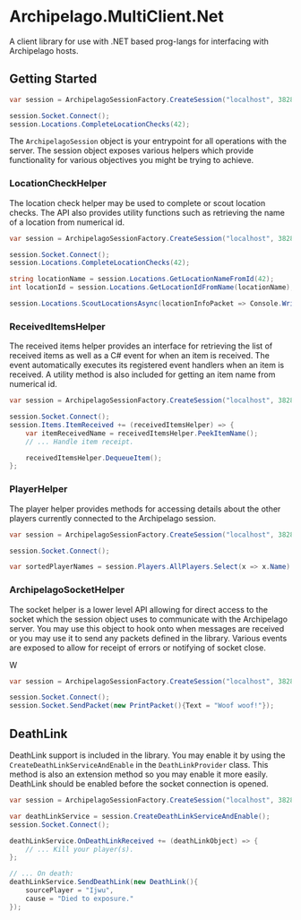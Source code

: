 # Archipelago.MultiClient.Net
A client library for use with .NET based prog-langs for interfacing with Archipelago hosts.

## Getting Started

```csharp
var session = ArchipelagoSessionFactory.CreateSession("localhost", 38281);

session.Socket.Connect();
session.Locations.CompleteLocationChecks(42);
```

The `ArchipelagoSession` object is your entrypoint for all operations with the server. The session object exposes various helpers which provide functionality for various objectives you might be trying to achieve.

### LocationCheckHelper

The location check helper may be used to complete or scout location checks. The API also provides utility functions such as retrieving the name of a location from numerical id.

```csharp
var session = ArchipelagoSessionFactory.CreateSession("localhost", 38281);

session.Socket.Connect();
session.Locations.CompleteLocationChecks(42);

string locationName = session.Locations.GetLocationNameFromId(42);
int locationId = session.Locations.GetLocationIdFromName(locationName);

session.Locations.ScoutLocationsAsync(locationInfoPacket => Console.WriteLine(locationInfoPacket.Locations.Count));
```

### ReceivedItemsHelper

The received items helper provides an interface for retrieving the list of received items as well as a C# event for when an item is received. The event automatically executes its registered event handlers when an item is received. A utility method is also included for getting an item name from numerical id.

```csharp
var session = ArchipelagoSessionFactory.CreateSession("localhost", 38281);

session.Socket.Connect();
session.Items.ItemReceived += (receivedItemsHelper) => {
	var itemReceivedName = receivedItemsHelper.PeekItemName();
	// ... Handle item receipt.

	receivedItemsHelper.DequeueItem();
};
```

### PlayerHelper

The player helper provides methods for accessing details about the other players currently connected to the Archipelago session.

```csharp
var session = ArchipelagoSessionFactory.CreateSession("localhost", 38281);

session.Socket.Connect();

var sortedPlayerNames = session.Players.AllPlayers.Select(x => x.Name).OrderBy(x => x);
```

### ArchipelagoSocketHelper

The socket helper is a lower level API allowing for direct access to the socket which the session object uses to communicate with the Archipelago server. You may use this object to hook onto when messages are received or you may use it to send any packets defined in the library. Various events are exposed to allow for receipt of errors or notifying of socket close.

W

```csharp
var session = ArchipelagoSessionFactory.CreateSession("localhost", 38281);

session.Socket.Connect();
session.Socket.SendPacket(new PrintPacket(){Text = "Woof woof!"});

```

## DeathLink
DeathLink support is included in the library. You may enable it by using the `CreateDeathLinkServiceAndEnable` in the `DeathLinkProvider` class. This method is also an extension method so you may enable it more easily. DeathLink should be enabled before the socket connection is opened.

```csharp
var session = ArchipelagoSessionFactory.CreateSession("localhost", 38281);

var deathLinkService = session.CreateDeathLinkServiceAndEnable();
session.Socket.Connect();

deathLinkService.OnDeathLinkReceived += (deathLinkObject) => {
	// ... Kill your player(s).
};

// ... On death:
deathLinkService.SendDeathLink(new DeathLink(){
	sourcePlayer = "Ijwu",
	cause = "Died to exposure."
});
```